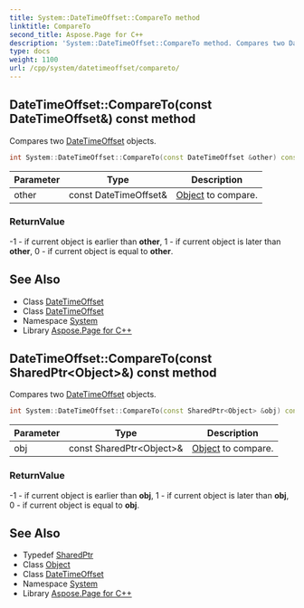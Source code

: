 ```yaml
---
title: System::DateTimeOffset::CompareTo method
linktitle: CompareTo
second_title: Aspose.Page for C++
description: 'System::DateTimeOffset::CompareTo method. Compares two DateTimeOffset objects in C++.'
type: docs
weight: 1100
url: /cpp/system/datetimeoffset/compareto/
---
```

## DateTimeOffset::CompareTo(const DateTimeOffset\&) const method


Compares two [DateTimeOffset](../) objects.

```cpp
int System::DateTimeOffset::CompareTo(const DateTimeOffset &other) const
```


| Parameter | Type | Description |
| --- | --- | --- |
| other | const DateTimeOffset\& | [Object](../../object/) to compare. |

### ReturnValue

-1 - if current object is earlier than **other**, 1 - if current object is later than **other**, 0 - if current object is equal to **other**.

## See Also

* Class [DateTimeOffset](../)
* Class [DateTimeOffset](../)
* Namespace [System](../../)
* Library [Aspose.Page for C++](../../../)
## DateTimeOffset::CompareTo(const SharedPtr\<Object\>\&) const method


Compares two [DateTimeOffset](../) objects.

```cpp
int System::DateTimeOffset::CompareTo(const SharedPtr<Object> &obj) const
```


| Parameter | Type | Description |
| --- | --- | --- |
| obj | const SharedPtr\<Object\>\& | [Object](../../object/) to compare. |

### ReturnValue

-1 - if current object is earlier than **obj**, 1 - if current object is later than **obj**, 0 - if current object is equal to **obj**.

## See Also

* Typedef [SharedPtr](../../sharedptr/)
* Class [Object](../../object/)
* Class [DateTimeOffset](../)
* Namespace [System](../../)
* Library [Aspose.Page for C++](../../../)
